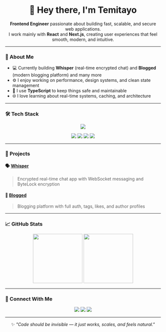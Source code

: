 <h1 align="center">👋 Hey there, I'm Temitayo</h1>

<p align="center">
  <b>Frontend Engineer</b> passionate about building fast, scalable, and secure web applications.<br/>
  I work mainly with <b>React</b> and <b>Next.js</b>, creating user experiences that feel smooth, modern, and intuitive.
</p>

---

### 🧠 About Me

- 💻 Currently building **Whisper** (real-time encrypted chat) and **Blogged** (modern blogging platform) and many more 
- ⚙️ I enjoy working on performance, design systems, and clean state management  
- 🚀 I use **TypeScript** to keep things safe and maintainable  
- 🌐 I love learning about real-time systems, caching, and architecture  

---

### 🛠️ Tech Stack

<p align="center">
  <img src="https://skillicons.dev/icons?i=react,next,ts,js,tailwind,git,github,netlify,vite" />
</p>

<p align="center">
  <img src="https://img.shields.io/badge/State-Management-Zustand-blueviolet?style=flat-square" />
  <img src="https://img.shields.io/badge/Queries-TanStack%20Query-ff69b4?style=flat-square" />
  <img src="https://img.shields.io/badge/Realtime-Socket.io-orange?style=flat-square" />
  <img src="https://img.shields.io/badge/Package%20Manager-Yarn-2C8EBB?style=flat-square" />
</p>

---

### 🚧 Projects

#### 🗣️ [Whisper](https://github.com/justemitayo/whisper)
> Encrypted real-time chat app with WebSocket messaging and ByteLock encryption

#### 📝 [Blogged](https://github.com/justemitayo/blogged)
> Blogging platform with full auth, tags, likes, and author profiles

---

### 📈 GitHub Stats

<p align="center">
  <img src="https://github-readme-stats.vercel.app/api?username=justemitayo&show_icons=true&theme=radical&hide_border=true" height="160px" />
  <img src="https://github-readme-stats.vercel.app/api/top-langs/?username=justemitayo&layout=compact&theme=radical&hide_border=true" height="160px" />
</p>

---

### 💬 Connect With Me

<p align="center">
  <a href="https://github.com/<your-username>"><img src="https://img.shields.io/badge/GitHub-%2312100E.svg?&style=for-the-badge&logo=github&logoColor=white" /></a>
  <a href="mailto:<your-email@example.com>"><img src="https://img.shields.io/badge/Email-%23EA4335.svg?&style=for-the-badge&logo=gmail&logoColor=white" /></a>
  <a href="https://www.linkedin.com/in/<your-linkedin>/"><img src="https://img.shields.io/badge/LinkedIn-%230A66C2.svg?&style=for-the-badge&logo=linkedin&logoColor=white" /></a>
</p>

---

<p align="center">✨ <i>"Code should be invisible — it just works, scales, and feels natural."</i></p>
